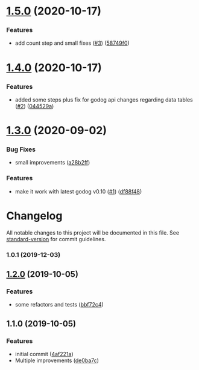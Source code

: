 # [1.5.0](https://github.com/brpaz/godog-api-context/compare/v1.4.0...v1.5.0) (2020-10-17)


### Features

* add count step and small fixes ([#3](https://github.com/brpaz/godog-api-context/issues/3)) ([58749f0](https://github.com/brpaz/godog-api-context/commit/58749f093fdc1ae2dcbd032221ba560c3f6e673e))

# [1.4.0](https://github.com/brpaz/godog-api-context/compare/v1.3.0...v1.4.0) (2020-10-17)


### Features

* added some steps plus fix for godog api changes regarding data tables ([#2](https://github.com/brpaz/godog-api-context/issues/2)) ([044529a](https://github.com/brpaz/godog-api-context/commit/044529a5a9859e4b47d197d161d52f986324d41b))

# [1.3.0](https://github.com/brpaz/godog-api-context/compare/v1.2.0...v1.3.0) (2020-09-02)


### Bug Fixes

* small improvements ([a28b2ff](https://github.com/brpaz/godog-api-context/commit/a28b2ff557765b18215982f6e240b5479a93460e))


### Features

* make it work with latest godog v0.10 ([#1](https://github.com/brpaz/godog-api-context/issues/1)) ([df88f48](https://github.com/brpaz/godog-api-context/commit/df88f48d739453ef1fd000cd7070dd641c617793))

# Changelog

All notable changes to this project will be documented in this file. See [standard-version](https://github.com/conventional-changelog/standard-version) for commit guidelines.

### 1.0.1 (2019-12-03)

## [1.2.0](https://github.com/brpaz/godog-api-context/compare/v1.1.0...v1.2.0) (2019-10-05)


### Features

* some refactors and tests ([bbf72c4](https://github.com/brpaz/godog-api-context/commit/bbf72c4))

## 1.1.0 (2019-10-05)


### Features

* initial commit ([4af221a](https://github.com/brpaz/godog-api-context/commit/4af221a))
* Multiple improvements ([de0ba7c](https://github.com/brpaz/godog-api-context/commit/de0ba7c))
